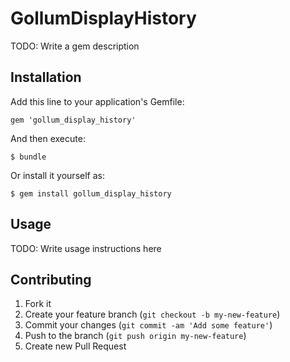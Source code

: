 # GollumDisplayHistory

TODO: Write a gem description

## Installation

Add this line to your application's Gemfile:

    gem 'gollum_display_history'

And then execute:

    $ bundle

Or install it yourself as:

    $ gem install gollum_display_history

## Usage

TODO: Write usage instructions here

## Contributing

1. Fork it
2. Create your feature branch (`git checkout -b my-new-feature`)
3. Commit your changes (`git commit -am 'Add some feature'`)
4. Push to the branch (`git push origin my-new-feature`)
5. Create new Pull Request
